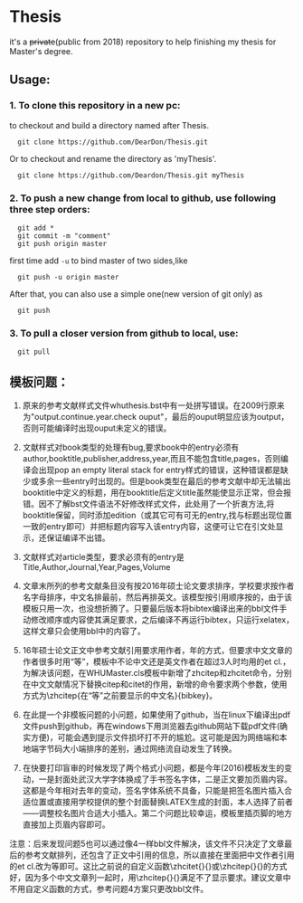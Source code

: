 # Thesis
it's a ~~private~~(public from 2018) repository to help finishing my thesis for Master's degree.

## Usage:
### 1. To clone this repository in a new pc:
to checkout and build a directory named after Thesis.
```
  git clone https://github.com/DearDon/Thesis.git
```
Or to checkout and rename the directory as 'myThesis'.
```
  git clone https://github.com/Deardon/Thesis.git myThesis
```
### 2. To push a new change from local to github, use following three step orders:
```
  git add *
  git commit -m "comment"
  git push origin master
```  
first time add `-u` to bind master of two sides,like
```
  git push -u origin master
```
After that, you can also use a simple one(new version of git only) as
```  
  git push
```
### 3. To pull a closer version from github to local, use:
```
  git pull
```

## 模板问题：
1. 原来的参考文献样式文件whuthesis.bst中有一处拼写错误。在2009行原来为"output.continue.year.check ouput"，最后的ouput明显应该为output，否则可能编译时出现ouput未定义的错误。

2. 文献样式对book类型的处理有bug,要求book中的entry必须有author,booktitle,publisher,address,year,而且不能包含title,pages，否则编译会出现pop an empty literal stack for entry样式的错误，这种错误都是缺少或多余一些entry时出现的。但是book类型在最后的参考文献中却无法输出booktitle中定义的标题，用在booktitle后定义title虽然能使显示正常，但会报错。因不了解bst文件语法不好修改样式文件，此处用了一个折衷方法,将booktitle保留，同时添加edition（或其它可有可无的entry,找与标题出现位置一致的entry即可）并把标题内容写入该entry内容，这便可让它在引文处显示，还保证编译不出错。

3. 文献样式对article类型，要求必须有的entry是Title,Author,Journal,Year,Pages,Volume

4. 文章末所列的参考文献条目没有按2016年硕士论文要求排序，学校要求按作者名字母排序，中文名排最前，然后再排英文。该模型按引用顺序按的，由于该模板只用一次，也没想折腾了。只要最后版本将bibtex编译出来的bbl文件手动修改顺序或内容使其满足要求，之后编译不再运行bibtex，只运行xelatex，这样文章只会使用bbl中的内容了。

5. 16年硕士论文正文中参考文献引用要求用作者，年的方式，但要求中文文章的作者很多时用“等”，模板中不论中文还是英文作者在超过3人时均用的et cl.，为解决该问题，在WHUMaster.cls模板中新增了zhcitep和zhcitet命令，分别在中文文献情况下替换citep和citet的作用，新增的命令要求两个参数，使用方式为\zhcitep{在“等”之前要显示的中文名}{bibkey}。

6. 在此提一个非模板问题的小问题，如果使用了github，当在linux下编译出pdf文件push到github，再在windows下用浏览器去github网站下载pdf文件(确实方便)，可能会遇到提示文件损坏打不开的尴尬。这可能是因为网络端和本地端字节码大小端排序的差别，通过网络流自动发生了转换。

7. 在快要打印盲审的时候发现了两个格式小问题，都是今年(2016)模板发生的变动，一是封面处武汉大学字体换成了手书签名字体，二是正文要加页眉内容。这都是今年相对去年的变动，签名字体系统不具备，只能是把签名图片插入合适位置或直接用学校提供的整个封面替换LATEX生成的封面，本人选择了前者——调整校名图片合适大小插入。第二个问题比较幸运，模板里插页脚的地方直接加上页眉内容即可。

注意：后来发现问题5也可以通过像4一样bbl文件解决，该文件不只决定了文章最后的参考文献排列，还包含了正文中引用的信息，所以直接在里面把中文作者引用的et cl.改为等即可。这比之前说的自定义函数\zhcitet{}{}或\zhcitep{}{}的方式好，因为多个中文文章列一起时，用\zhcitep{}{}满足不了显示要求。建议文章中不用自定义函数的方式，参考问题4方案只更改bbl文件。
